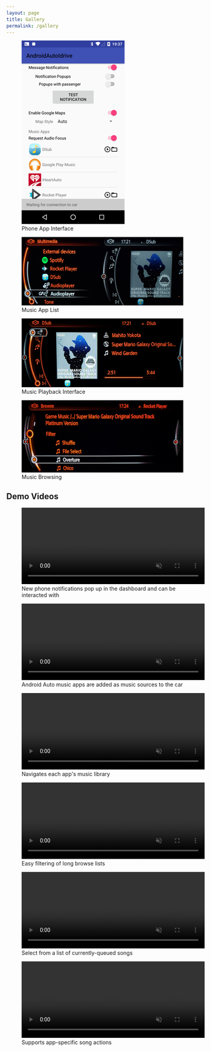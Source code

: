 ```yaml
---
layout: page
title: Gallery
permalink: /gallery
---
```


<div class="gallery">
<figure>
	<img src="screenshot-app.png" alt="Phone App Interface" width="270" height="480"/>
	<figcaption>Phone App Interface</figcaption>
</figure>
<figure>
	<img src="screenshot-musicapplist.jpg" alt="Music App List" width="480" height="179"/>
	<figcaption>Music App List</figcaption>
</figure>
<figure>
	<img src="screenshot-musicplayback.jpg" alt="Music Playback Interface" width="480" height="180"/>
	<figcaption>Music Playback Interface</figcaption>
</figure>
<figure>
	<img src="screenshot-musicbrowse.jpg" alt="Music Browsing" width="480" height="189"/>
	<figcaption>Music Browsing</figcaption>
</figure>
</div>

## Demo Videos

<div class="gallery">
<figure>
	<video src="demo-notifications.mp4" alt="Notifications" autoplay muted controls loop width="480" height="200"></video>
	<figcaption>New phone notifications pop up in the dashboard and can be interacted with</figcaption>
</figure>
<figure>
	<video src="demo-applist.mp4" alt="App List" autoplay muted controls loop width="480" height="200"></video>
	<figcaption>Android Auto music apps are added as music sources to the car</figcaption>
</figure>
<figure>
	<video src="demo-browse.mp4" alt="Browse" autoplay muted controls loop width="480" height="200"></video>
	<figcaption>Navigates each app's music library</figcaption>
</figure>
<figure>
	<video src="demo-filter.mp4" alt="Filter" autoplay muted controls loop width="480" height="200"></video>
	<figcaption>Easy filtering of long browse lists</figcaption>
</figure>
<figure>
	<video src="demo-nowplaying.mp4" alt="Now Playing" autoplay muted controls loop width="480" height="200"></video>
	<figcaption>Select from a list of currently-queued songs</figcaption>
</figure>
<figure>
	<video src="demo-actions.mp4" alt="App Actions" autoplay muted controls loop width="480" height="200"></video>
	<figcaption>Supports app-specific song actions</figcaption>
</figure>
</div>
